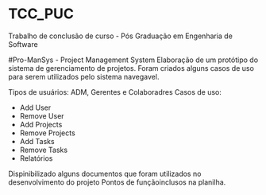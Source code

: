 # TCC_PUC
Trabalho de conclusão de curso - Pós Graduação em Engenharia de Software

#Pro-ManSys - Project Management System
Elaboração de um protótipo do sistema de gerenciamento de projetos.
Foram criados alguns casos de uso para serem utilizados pelo sistema navegavel.

Tipos de usuários: ADM, Gerentes e Colaboradres
Casos de uso:
- Add User
- Remove User
- Add Projects
- Remove Projects
- Add Tasks
- Remove Tasks
- Relatórios

Dispinibilizado alguns documentos que foram utilizados no desenvolvimento do projeto 
Pontos de funçãoinclusos na planilha.

